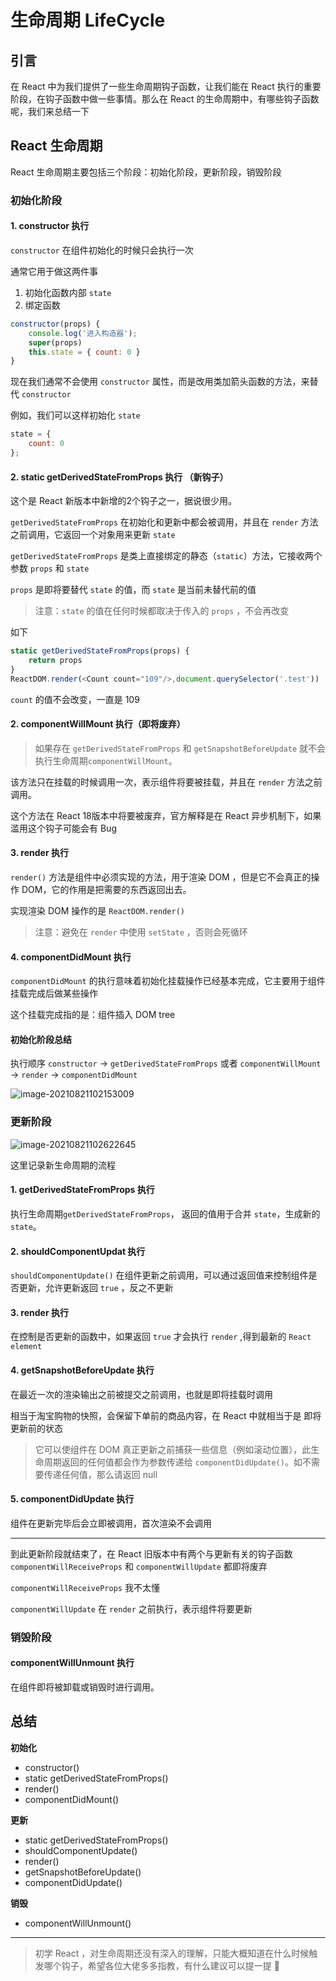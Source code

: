 #  生命周期 LifeCycle

## 引言

在 React 中为我们提供了一些生命周期钩子函数，让我们能在 React 执行的重要阶段，在钩子函数中做一些事情。那么在 React 的生命周期中，有哪些钩子函数呢，我们来总结一下

## React 生命周期

React 生命周期主要包括三个阶段：初始化阶段，更新阶段，销毁阶段

### 初始化阶段

#### 1. constructor 执行

`constructor` 在组件初始化的时候只会执行一次

通常它用于做这两件事

1. 初始化函数内部 `state`
2. 绑定函数

```js
constructor(props) {
    console.log('进入构造器');
    super(props)
    this.state = { count: 0 }
}
```

现在我们通常不会使用 `constructor` 属性，而是改用类加箭头函数的方法，来替代 `constructor` 

例如，我们可以这样初始化 `state`

```js
state = {
	count: 0
};
```

#### 2. static getDerivedStateFromProps 执行 （新钩子）

这个是 React 新版本中新增的2个钩子之一，据说很少用。

`getDerivedStateFromProps` 在初始化和更新中都会被调用，并且在 `render` 方法之前调用，它返回一个对象用来更新 `state`

`getDerivedStateFromProps` 是类上直接绑定的静态（`static`）方法，它接收两个参数 `props` 和 `state`

`props` 是即将要替代 `state` 的值，而 `state` 是当前未替代前的值

> 注意：`state` 的值在任何时候都取决于传入的 `props` ，不会再改变

如下

```js
static getDerivedStateFromProps(props) {
    return props
}
ReactDOM.render(<Count count="109"/>,document.querySelector('.test'))
```

`count` 的值不会改变，一直是 109

#### 2. componentWillMount 执行（即将废弃）

> 如果存在 `getDerivedStateFromProps` 和 `getSnapshotBeforeUpdate` 就不会执行生命周期`componentWillMount`。

该方法只在挂载的时候调用一次，表示组件将要被挂载，并且在 `render` 方法之前调用。

这个方法在 React 18版本中将要被废弃，官方解释是在 React 异步机制下，如果滥用这个钩子可能会有 Bug

#### 3. render 执行

`render()` 方法是组件中必须实现的方法，用于渲染 DOM ，但是它不会真正的操作 DOM，它的作用是把需要的东西返回出去。

实现渲染 DOM 操作的是 `ReactDOM.render()`

> 注意：避免在 `render` 中使用 `setState` ，否则会死循环

#### 4. componentDidMount 执行

`componentDidMount` 的执行意味着初始化挂载操作已经基本完成，它主要用于组件挂载完成后做某些操作

这个挂载完成指的是：组件插入 DOM tree 

#### 初始化阶段总结

执行顺序 `constructor` -> `getDerivedStateFromProps` 或者 `componentWillMount` -> `render` -> `componentDidMount`

![image-20210821102153009](https://ljcimg.oss-cn-beijing.aliyuncs.com/img/image-20210821102153009.png)

### 更新阶段

![image-20210821102622645](https://ljcimg.oss-cn-beijing.aliyuncs.com/img/image-20210821102622645.png)

这里记录新生命周期的流程

#### 1. getDerivedStateFromProps 执行

执行生命周期`getDerivedStateFromProps`， 返回的值用于合并 `state`，生成新的`state`。

#### 2. shouldComponentUpdat 执行

`shouldComponentUpdate()` 在组件更新之前调用，可以通过返回值来控制组件是否更新，允许更新返回 `true` ，反之不更新

#### 3. render 执行

在控制是否更新的函数中，如果返回 `true` 才会执行 `render` ,得到最新的 `React element`

#### 4. getSnapshotBeforeUpdate 执行

在最近一次的渲染输出之前被提交之前调用，也就是即将挂载时调用

相当于淘宝购物的快照，会保留下单前的商品内容，在 React 中就相当于是 即将更新前的状态

> 它可以使组件在 DOM 真正更新之前捕获一些信息（例如滚动位置），此生命周期返回的任何值都会作为参数传递给 `componentDidUpdate()`。如不需要传递任何值，那么请返回 null

#### 5. componentDidUpdate 执行

组件在更新完毕后会立即被调用，首次渲染不会调用

---

到此更新阶段就结束了，在 React 旧版本中有两个与更新有关的钩子函数 `componentWillReceiveProps` 和 `componentWillUpdate` 都即将废弃

`componentWillReceiveProps` 我不太懂

`componentWillUpdate` 在 `render` 之前执行，表示组件将要更新

### 销毁阶段

#### componentWillUnmount  执行

在组件即将被卸载或销毁时进行调用。

## 总结

**初始化**

- constructor()
- static getDerivedStateFromProps()
- render()
- componentDidMount()

**更新**

- static getDerivedStateFromProps()
- shouldComponentUpdate()
- render()
- getSnapshotBeforeUpdate()
- componentDidUpdate()

**销毁**

- componentWillUnmount()

---

> 初学 React ，对生命周期还没有深入的理解，只能大概知道在什么时候触发哪个钩子，希望各位大佬多多指教，有什么建议可以提一提 🙏

